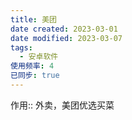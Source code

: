 ```yaml
---
title: 美团
date created: 2023-03-01
date modified: 2023-03-07
tags:
  - 安卓软件
使用频率: 4
已同步: true
---
```


作用:: 外卖，美团优选买菜
